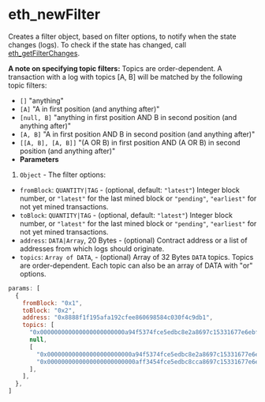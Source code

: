 # eth\_newFilter

Creates a filter object, based on filter options, to notify when the state changes (logs). To check if the state has changed, call [eth\_getFilterChanges](eth\_getfilterchanges.md).

**A note on specifying topic filters:** Topics are order-dependent. A transaction with a log with topics \[A, B] will be matched by the following topic filters:

* `[]` "anything"
* `[A]` "A in first position (and anything after)"
* `[null, B]` "anything in first position AND B in second position (and anything after)"
* `[A, B]` "A in first position AND B in second position (and anything after)"
* `[[A, B], [A, B]]` "(A OR B) in first position AND (A OR B) in second position (and anything after)"
* **Parameters**

1. `Object` - The filter options:

* `fromBlock`: `QUANTITY|TAG` - (optional, default: `"latest"`) Integer block number, or `"latest"` for the last mined block or `"pending"`, `"earliest"` for not yet mined transactions.
* `toBlock`: `QUANTITY|TAG` - (optional, default: `"latest"`) Integer block number, or `"latest"` for the last mined block or `"pending"`, `"earliest"` for not yet mined transactions.
* `address`: `DATA|Array`, 20 Bytes - (optional) Contract address or a list of addresses from which logs should originate.
* `topics`: `Array of DATA`, - (optional) Array of 32 Bytes `DATA` topics. Topics are order-dependent. Each topic can also be an array of DATA with "or" options.

```js
params: [
  {
    fromBlock: "0x1",
    toBlock: "0x2",
    address: "0x8888f1f195afa192cfee860698584c030f4c9db1",
    topics: [
      "0x000000000000000000000000a94f5374fce5edbc8e2a8697c15331677e6ebf0b",
      null,
      [
        "0x000000000000000000000000a94f5374fce5edbc8e2a8697c15331677e6ebf0b",
        "0x0000000000000000000000000aff3454fce5edbc8cca8697c15331677e6ebccc",
      ],
    ],
  },
]
```
